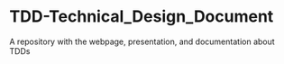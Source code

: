 # TDD-Technical_Design_Document
A repository with the webpage, presentation, and documentation about TDDs 
